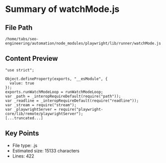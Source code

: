 # Summary of watchMode.js
  
## File Path
`/home/tabs/seo-engineering/automation/node_modules/playwright/lib/runner/watchMode.js`

## Content Preview
```
"use strict";

Object.defineProperty(exports, "__esModule", {
  value: true
});
exports.runWatchModeLoop = runWatchModeLoop;
var _path = _interopRequireDefault(require("path"));
var _readline = _interopRequireDefault(require("readline"));
var _stream = require("stream");
var _playwrightServer = require("playwright-core/lib/remote/playwrightServer");
[...truncated...]
```

## Key Points
- File type: .js
- Estimated size: 15133 characters
- Lines: 422
